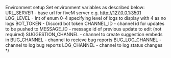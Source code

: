 Environment setup
Set environment variables as described below:
  URL_SERVER - base url for fiveM server e.g. http://127.0.0.1:3501
  LOG_LEVEL - Int of enum 0-4 specifying level of logs to display with 4 as no logs
  BOT_TOKEN - Discord bot token
  CHANNEL_ID - channel id for updates to be pushed to
  MESSAGE_ID - message id of previous update to edit (not required)
  SUGGESTION_CHANNEL - channel to create suggestion embeds in
  BUG_CHANNEL - channel to recieve bug reports
  BUG_LOG_CHANNEL - channel to log bug reports
  LOG_CHANNEL - channel to log status changes
*/